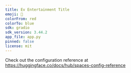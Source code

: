 ```yaml
---
title: Ev Entertainment Title
emoji: 🏢
colorFrom: red
colorTo: blue
sdk: gradio
sdk_version: 3.44.2
app_file: app.py
pinned: false
license: mit
---
```


Check out the configuration reference at https://huggingface.co/docs/hub/spaces-config-reference
